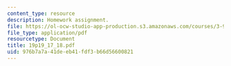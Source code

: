 ```yaml
---
content_type: resource
description: Homework assignment.
file: https://ol-ocw-studio-app-production.s3.amazonaws.com/courses/3-91-mechanical-behavior-of-plastics-spring-2007/976b7a7a41deeb41fdf3b66d56600821_19p19_17_18.pdf
file_type: application/pdf
resourcetype: Document
title: 19p19_17_18.pdf
uid: 976b7a7a-41de-eb41-fdf3-b66d56600821
---
```

